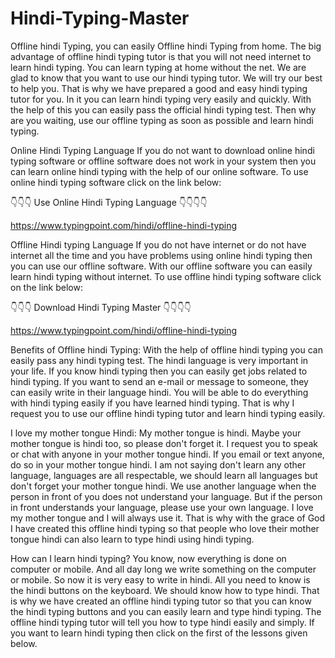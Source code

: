# Hindi-Typing-Master 

Offline hindi Typing, you can easily Offline hindi Typing from home. The big advantage of offline hindi typing tutor is that you will not need internet to learn hindi typing. You can learn typing at home without the net. We are glad to know that you want to use our hindi typing tutor. We will try our best to help you. That is why we have prepared a good and easy hindi typing tutor for you. In it you can learn hindi typing very easily and quickly. With the help of this you can easily pass the official hindi typing test. Then why are you waiting, use our offline typing as soon as possible and learn hindi typing.

Online Hindi Typing Language
If you do not want to download online hindi typing software or offline software does not work in your system then you can learn online hindi typing with the help of our online software. To use online hindi typing software click on the link below:

👇👇👇 Use Online Hindi Typing Language 👇👇👇👇

https://www.typingpoint.com/hindi/offline-hindi-typing

Offline Hindi typing Language
If you do not have internet or do not have internet all the time and you have problems using online hindi typing then you can use our offline software. With our offline software you can easily learn hindi typing without internet. To use offline hindi typing software click on the link below:

👇👇👇 Download Hindi Typing Master 👇👇👇👇

https://www.typingpoint.com/hindi/offline-hindi-typing

Benefits of Offline hindi Typing:
With the help of offline hindi typing you can easily pass any hindi typing test. The hindi language is very important in your life. If you know hindi typing then you can easily get jobs related to hindi typing. If you want to send an e-mail or message to someone, they can easily write in their language hindi. You will be able to do everything with hindi typing easily if you have learned hindi typing. That is why I request you to use our offline hindi typing tutor and learn hindi typing easily.

I love my mother tongue Hindi:
My mother tongue is hindi. Maybe your mother tongue is hindi too, so please don't forget it. I request you to speak or chat with anyone in your mother tongue hindi. If you email or text anyone, do so in your mother tongue hindi. I am not saying don't learn any other language, languages ​​are all respectable, we should learn all languages but don't forget your mother tongue hindi. We use another language when the person in front of you does not understand your language. But if the person in front understands your language, please use your own language. I love my mother tongue and I will always use it. That is why with the grace of God I have created this offline hindi typing so that people who love their mother tongue hindi can also learn to type hindi using hindi typing.

How can I learn hindi typing?
You know, now everything is done on computer or mobile. And all day long we write something on the computer or mobile. So now it is very easy to write in hindi. All you need to know is the hindi buttons on the keyboard. We should know how to type hindi. That is why we have created an offline hindi typing tutor so that you can know the hindi typing buttons and you can easily learn and type hindi typing. The offline hindi typing tutor will tell you how to type hindi easily and simply. If you want to learn hindi typing then click on the first of the lessons given below.
